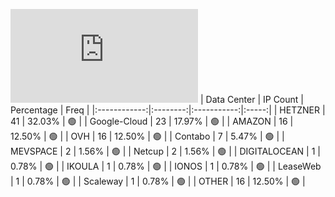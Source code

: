 ![Diagramm](https://github.com/obajay/StateSync-snapshots/blob/main/Projects/Bitcanna/1/README.md)
| Data Center | IP Count | Percentage | Freq |
|:------------:|:--------:|:-----------:|:-----:|
| HETZNER | 41 | 32.03% | 🟢 |
| Google-Cloud | 23 | 17.97% | 🟢 |
| AMAZON | 16 | 12.50% | 🟢 |
| OVH | 16 | 12.50% | 🟢 |
| Contabo | 7 | 5.47% | 🟢 |
| MEVSPACE | 2 | 1.56% | 🟢 |
| Netcup | 2 | 1.56% | 🟢 |
| DIGITALOCEAN | 1 | 0.78% | 🟢 |
| IKOULA | 1 | 0.78% | 🟢 |
| IONOS | 1 | 0.78% | 🟢 |
| LeaseWeb | 1 | 0.78% | 🟢 |
| Scaleway | 1 | 0.78% | 🟢 |
| OTHER | 16 | 12.50% | 🟢 |